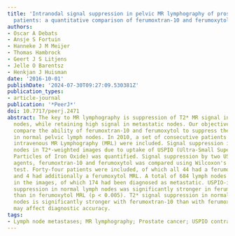 ```yaml
---
title: 'Intranodal signal suppression in pelvic MR lymphography of prostate cancer
  patients: a quantitative comparison of ferumoxtran-10 and ferumoxytol.'
authors:
- Oscar A Debats
- Ansje S Fortuin
- Hanneke J M Meijer
- Thomas Hambrock
- Geert J S Litjens
- Jelle O Barentsz
- Henkjan J Huisman
date: '2016-10-01'
publishDate: '2024-07-30T09:27:09.530381Z'
publication_types:
- article-journal
publication: '*PeerJ*'
doi: 10.7717/peerj.2471
abstract: The key to MR lymphography is suppression of T2* MR signal in normal lymph
  nodes, while retaining high signal in metastatic nodes. Our objective is to quantitatively
  compare the ability of ferumoxtran-10 and ferumoxytol to suppress the MR signal
  in normal pelvic lymph nodes. In 2010, a set of consecutive patients who underwent
  intravenous MR Lymphography (MRL) were included. Signal suppression in normal lymph
  nodes in T2*-weighted images due to uptake of USPIO (Ultra-Small Superparamagnetic
  Particles of Iron Oxide) was quantified. Signal suppression by two USPIO contrast
  agents, ferumoxtran-10 and ferumoxytol was compared using Wilcoxon's signed rank
  test. Forty-four patients were included, of which all 44 had a ferumoxtran-10 MRL
  and 4 had additionally a ferumoxytol MRL. A total of 684 lymph nodes were identified
  in the images, of which 174 had been diagnosed as metastatic. USPIO-induced signal
  suppression in normal lymph nodes was significantly stronger in ferumoxtran-10 MRL
  than in ferumoxytol MRL (p < 0.005). T2* signal suppression in normal pelvic lymph
  nodes is significantly stronger with ferumoxtran-10 than with ferumoxytol, which
  may affect diagnostic accuracy.
tags:
- Lymph node metastases; MR lymphography; Prostate cancer; USPIO contrast agents
---
```

